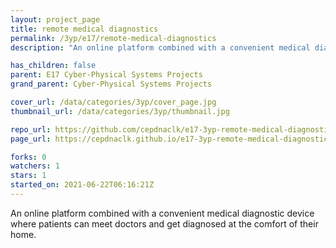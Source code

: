 ```yaml
---
layout: project_page
title: remote medical diagnostics
permalink: /3yp/e17/remote-medical-diagnostics
description: "An online platform combined with a convenient medical diagnostic device where patients can meet doctors and get diagnosed at the comfort of their home."

has_children: false
parent: E17 Cyber-Physical Systems Projects
grand_parent: Cyber-Physical Systems Projects

cover_url: /data/categories/3yp/cover_page.jpg
thumbnail_url: /data/categories/3yp/thumbnail.jpg

repo_url: https://github.com/cepdnaclk/e17-3yp-remote-medical-diagnostics
page_url: https://cepdnaclk.github.io/e17-3yp-remote-medical-diagnostics

forks: 0
watchers: 1
stars: 1
started_on: 2021-06-22T06:16:21Z
---
```

An online platform combined with a convenient medical diagnostic device where patients can meet doctors and get diagnosed at the comfort of their home.

